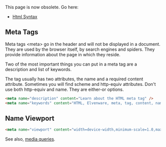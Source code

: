 This page is now obsolete. Go here:

- [Html Syntax](HtmlSyntax.html#metaTag)

Meta Tags
---------

Meta tags \<meta\> go in the header and will not be displayed in a
document. They are used by the browser itself, by search engines and
spiders. They provide information about the page in which they reside.

Two of the most important things you can put in a meta tag are a
description and list of keywords.

The tag usually has two attributes, the name and a required content
attribute. Sometimes you will find scheme and http-equiv attributes.
Don't use both http-equiv and name. They are either-or options.

```html
<meta name="description" content="Learn about the HTML meta tag" />
<meta name="keywords" content="HTML, Elvenware, meta, tag, content, name" />
```

Name Viewport
-------------

```html
<meta name="viewport" content="width=device-width,minimum-scale=1.0,maximum-scale=1.0" />
```

See also, [media queries](/css-guide/MediaQueries.html).
